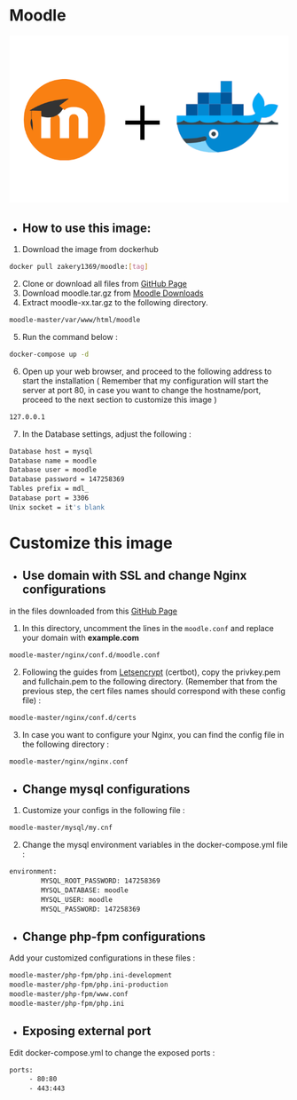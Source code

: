 # Moodle

![Moodle Docker](https://raw.githubusercontent.com/zakery1369/pics/master/Moodle.png)

- ## How to use this image:

1. Download the image from dockerhub
```bash
docker pull zakery1369/moodle:[tag]
```
2. Clone or download all files from  [GitHub Page](https://github.com/zakery1369/moodle/)
3. Download moodle.tar.gz from [Moodle Downloads](https://download.moodle.org/)
4. Extract moodle-xx.tar.gz to the following directory.
```bash
moodle-master/var/www/html/moodle
```
5. Run the command below :
```bash
docker-compose up -d
```
6. Open up your web browser, and proceed to the following address to start the installation ( Remember that my configuration will start the server at port 80, in case you want to change the hostname/port, proceed to the next section to customize this image )

```bash
127.0.0.1
```
7. In the Database settings, adjust the following :
```bash
Database host = mysql
Database name = moodle
Database user = moodle
Database password = 147258369
Tables prefix = mdl_
Database port = 3306
Unix socket = it's blank
```


# Customize this image

- ## Use domain with SSL and change Nginx configurations
in the files downloaded from this [GitHub Page](https://github.com/zakery1369/moodle/)
1. In this directory, uncomment the lines in the ``moodle.conf`` and replace your domain with **example.com**
```bash
moodle-master/nginx/conf.d/moodle.conf
```
2. Following the guides from [Letsencrypt](https://letsencrypt.org/getting-started/) (certbot), copy the privkey.pem and fullchain.pem to the following directory. (Remember that from the previous step, the cert files names should correspond with these config file) :
```bash
moodle-master/nginx/conf.d/certs
```
3. In case you want to configure your Nginx, you can find the config file in the following directory :
```bash
moodle-master/nginx/nginx.conf
```

- ## Change mysql configurations
1. Customize your configs in the following file :
```bash
moodle-master/mysql/my.cnf
```
2. Change the mysql environment variables in the docker-compose.yml file :
```bash
environment:
        MYSQL_ROOT_PASSWORD: 147258369
        MYSQL_DATABASE: moodle
        MYSQL_USER: moodle
        MYSQL_PASSWORD: 147258369
```
- ## Change php-fpm configurations
Add your customized configurations in these files :
```bash
moodle-master/php-fpm/php.ini-development
moodle-master/php-fpm/php.ini-production
moodle-master/php-fpm/www.conf
moodle-master/php-fpm/php.ini
```

- ## Exposing external port
Edit docker-compose.yml to change the exposed ports :
```bash
ports:
     - 80:80
     - 443:443
```
